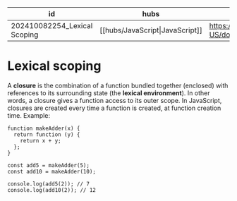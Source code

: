 
| id                           | hubs                            | source                                                                           |
| ---------------------------- | ------------------------------- | -------------------------------------------------------------------------------- |
| 202410082254_Lexical Scoping | [[hubs/JavaScript\|JavaScript]] | https://developer.mozilla.org/en-US/docs/Web/JavaScript/Closures#lexical_scoping |
# Lexical scoping 
A **closure** is the combination of a function bundled together (enclosed) with references to its surrounding state (the **lexical environment**). In other words, a closure gives a function access to its outer scope. In JavaScript, closures are created every time a function is created, at function creation time.
Example:
```
function makeAdder(x) {
  return function (y) {
    return x + y;
  };
}

const add5 = makeAdder(5);
const add10 = makeAdder(10);

console.log(add5(2)); // 7
console.log(add10(2)); // 12

```